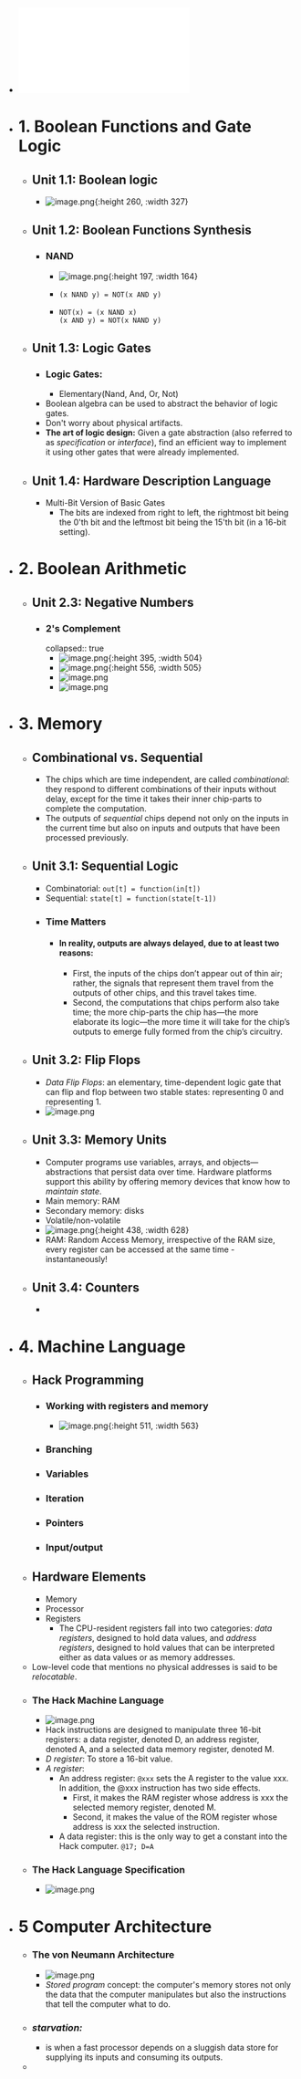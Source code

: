 - ![The Elements of Computing Systems  Building a Modern Computer from First Principles (Noam Nisan, Shimon Schocken) (z-lib.org).pdf](../assets/The_Elements_of_Computing_Systems_Building_a_Modern_Computer_from_First_Principles_(Noam_Nisan,_Shimon_Schocken)_(z-lib.org)_1662582260482_0.pdf)
- # 1. Boolean Functions and Gate Logic
	- ## Unit 1.1: Boolean logic
		- ![image.png](../assets/image_1658865223522_0.png){:height 260, :width 327}
	- ## Unit 1.2: Boolean Functions Synthesis
		- ### NAND
			- ![image.png](../assets/image_1658860482582_0.png){:height 197, :width 164}
			- ```
			  (x NAND y) = NOT(x AND y)
			  ```
			- ```
			  NOT(x) = (x NAND x)
			  (x AND y) = NOT(x NAND y)
			  ```
	- ## Unit 1.3: Logic Gates
		- ### Logic Gates:
			- Elementary(Nand, And, Or, Not)
		- Boolean algebra can be used to abstract the behavior of logic gates.
		- Don't worry about physical artifacts.
		- **The art of logic design:** Given a gate abstraction (also referred to as *specification* or *interface*), find an efficient way to implement it using other gates that were already implemented.
	- ## Unit 1.4: Hardware Description Language
		- Multi-Bit Version of Basic Gates
			- The bits are indexed from right to left, the rightmost bit being the 0'th bit and the leftmost bit being the 15'th bit (in a 16-bit setting).
- # 2. Boolean Arithmetic
	- ## Unit 2.3: Negative Numbers
		- ### 2's Complement
		  collapsed:: true
			- ![image.png](../assets/image_1659021687767_0.png){:height 395, :width 504}
			- ![image.png](../assets/image_1659021647517_0.png){:height 556, :width 505}
			- ![image.png](../assets/image_1659022125138_0.png)
			- ![image.png](../assets/image_1659022299690_0.png)
- # 3. Memory
	- ## Combinational vs. Sequential
		- The chips which are time independent, are called *combinational*: they respond to different combinations of their inputs without delay, except for the time it takes their inner chip-parts to complete the computation.
		- The outputs of *sequential* chips depend not only on the inputs in the current time but also on inputs and outputs that have been processed previously.
	- ## Unit 3.1: Sequential Logic
		- Combinatorial: `out[t] = function(in[t])`
		- Sequential: `state[t] = function(state[t-1])`
		- ### Time Matters
			- #### In reality, outputs are always delayed, due to at least two reasons:
				- First, the inputs of the chips don’t appear out of thin air; rather, the signals that represent them travel from the outputs of other chips, and this travel takes time.
				- Second, the computations that chips perform also take time; the more chip-parts the chip has—the more elaborate its logic—the more time it will take for the chip’s outputs to emerge fully formed from the chip’s circuitry.
	- ## Unit 3.2: Flip Flops
		- *Data Flip Flops*: an elementary, time-dependent logic gate that can flip and flop between two stable states: representing 0 and representing 1.
		- ![image.png](../assets/image_1659283301169_0.png)
	- ## Unit 3.3: Memory Units
		- Computer programs use variables, arrays, and objects—abstractions that persist data over time. Hardware platforms support this ability by offering memory devices that know how to *maintain state*.
		- Main memory: RAM
		- Secondary memory: disks
		- Volatile/non-volatile
		- ![image.png](../assets/image_1659113183991_0.png){:height 438, :width 628}
		- RAM: Random Access Memory, irrespective of the RAM size, every register can be accessed at the same time - instantaneously!
	- ## Unit 3.4: Counters
		-
- # 4. Machine Language
	- ## Hack Programming
		- ### Working with registers and memory
			- ![image.png](../assets/image_1659547805041_0.png){:height 511, :width 563}
		- ### Branching
		- ### Variables
		- ### Iteration
		- ### Pointers
		- ### Input/output
	- ## Hardware Elements
		- Memory
		- Processor
		- Registers
			- The CPU-resident registers fall into two categories: *data registers*, designed to hold data values, and *address registers*, designed to hold values that can be interpreted either as data values or as memory addresses.
	- Low-level code that mentions no physical addresses is said to be *relocatable*.
	- ###  The Hack Machine Language
		- ![image.png](../assets/image_1659649762308_0.png)
		- Hack instructions are designed to manipulate three 16-bit registers: a data register, denoted D, an address register, denoted A, and a selected data memory register, denoted M.
		- *D register*: To store a 16-bit value.
		- *A register*:
			- An address register: `@xxx` sets the A register to the value xxx. In addition, the @xxx instruction has two side effects.
				- First, it makes the RAM register whose address is xxx the selected memory register, denoted M.
				- Second, it makes the value of the ROM register whose address is xxx the selected instruction.
			- A data register: this is the only way to get a constant into the Hack computer. `@17; D=A`
	- ### The Hack Language Specification
		- ![image.png](../assets/image_1659652191360_0.png)
- # 5 Computer Architecture
	- ### The von Neumann Architecture
		- ![image.png](../assets/image_1662583008014_0.png)
		- *Stored program* concept: the computer's memory stores not only the data that the computer manipulates but also the instructions that tell the computer what to do.
	- ### *starvation:*
		- is when a fast processor depends on a sluggish data store for supplying its inputs and consuming its outputs.
	-